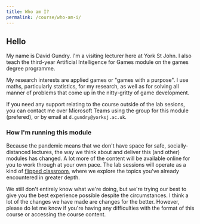 ```yaml
---
title: Who am I?
permalink: /course/who-am-i/
---
```


## Hello

My name is David Gundry. I'm a visiting lecturer here at York St John. I also teach the third-year Artificial Intelligence for Games module on the games degree programme.

My research interests are applied games or "games with a purpose". I use maths, particularly statistics, for my research, as well as for solving all manner of problems that come up in the nitty-gritty of game development.

If you need any support relating to the course outside of the lab sesions, you can contact me over Microsoft Teams using the group for this module (prefered), or by email at `d.gundry@yorksj.ac.uk`. 

### How I'm running this module

Because the pandemic means that we don't have space for safe, socially-distanced lectures, the way we think about and deliver this (and other) modules has changed. A lot more of the content will be available online for you to work through at your own pace. The lab sessions will operate as a kind of [flipped classroom](https://en.wikipedia.org/wiki/Flipped_classroom), where we explore the topics you've already encountered in greater depth.

We still don't entirely know what we're doing, but we're trying our best to give you the best experience possible despite the circumstances.  I think a lot of the changes we have made are changes for the better. However, please do let me know if you're having any difficulties with the format of this course or accessing the course content.
